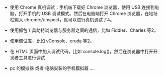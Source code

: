 - 使用 Chrome 真机调试：手机端下载好 Chrome 浏览器，​使用 USB 连接到电脑，​打开手机的 USB 调试模式。​然后在电脑端打开 Chrome 浏览器，​在地址栏输入 chrome://inspect，​就可以进行真机调试了4。​
- 使用抓包工具劫持浏览器与服务器之间的通信，​比如 Fiddler、​Charles 等2。​
- 使用调试库，​比如 vConsole、​eruda 等2。​
- 在 HTML 页面中加入调试代码，​比如 console.log()，​然后在浏览器中打开开发者工具进行调试

- pc 的模拟器 或者 电脑安装的手机模拟器 ....

